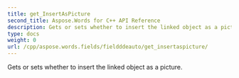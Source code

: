 ```yaml
---
title: get_InsertAsPicture
second_title: Aspose.Words for C++ API Reference
description: Gets or sets whether to insert the linked object as a picture. 
type: docs
weight: 0
url: /cpp/aspose.words.fields/fieldddeauto/get_insertaspicture/
---
```


Gets or sets whether to insert the linked object as a picture. 

